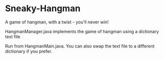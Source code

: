 # Sneaky-Hangman
A game of hangman, with a twist - you'll never win!

HangmanManager.java implements the game of hangman using a dictionary text file

Run from HangmanMain.java. You can also swap the text file to a different dictionary if you prefer.
